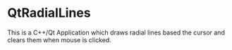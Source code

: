 # QtRadialLines

This is a C++/Qt Application which draws radial lines based the cursor and clears them when mouse is clicked.
